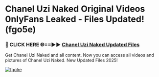 # Chanel Uzi Naked Original Videos 0nlyFans Leaked - Files Updated! (fgo5e)

<h3>🔴 CLICK HERE 🌐==►► <a href="https://tinyurl.com/up5wt9bj" rel="nofollow">Chanel Uzi Naked Updated Files</a></h3>

Get Chanel Uzi Naked and all content. Now you can access all videos and pictures of Chanel Uzi Naked. New Updated Files 2025!

[![fgo5e](https://i.imgur.com/ABiUzMV.gif)](https://tinyurl.com/up5wt9bj)
